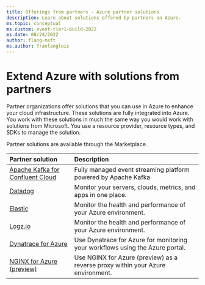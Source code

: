 ```yaml
---
title: Offerings from partners - Azure partner solutions
description: Learn about solutions offered by partners on Azure.
ms.topic: conceptual
ms.custom: event-tier1-build-2022
ms.date: 08/24/2022
author: flang-msft
ms.author: franlanglois
---
```


# Extend Azure with solutions from partners

Partner organizations offer solutions that you can use in Azure to enhance your cloud infrastructure. These solutions are fully integrated into Azure. You work with these solutions in much the same way you would work with solutions from Microsoft. You use a resource provider, resource types, and SDKs to manage the solution.

Partner solutions are available through the Marketplace.

| Partner solution | Description |
| :--- | :--- |
| [Apache Kafka for Confluent Cloud](./apache-kafka-confluent-cloud/overview.md) | Fully managed event streaming platform powered by Apache Kafka |
| [Datadog](./datadog/overview.md) | Monitor your servers, clouds, metrics, and apps in one place. |
| [Elastic](./elastic/overview.md) | Monitor the health and performance of your Azure environment. |
| [Logz.io](./logzio/overview.md)  | Monitor the health and performance of your Azure environment. |
| [Dynatrace for Azure](./dynatrace/dynatrace-overview.md)  | Use Dynatrace for Azure for monitoring your workflows using the Azure portal. |
| [NGINX for Azure (preview)](./nginx/nginx-overview.md)  | Use NGINX for Azure (preview) as a reverse proxy within your Azure environment. |
